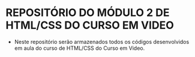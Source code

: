 <h1>REPOSITÓRIO DO MÓDULO 2 DE HTML/CSS DO CURSO EM VIDEO</h1>
<ul>
	<li>
		Neste repositório serão armazenados todos os códigos desenvolvidos em aula do curso de HTML/CSS do Curso em Video.
	</li>
</ul>
